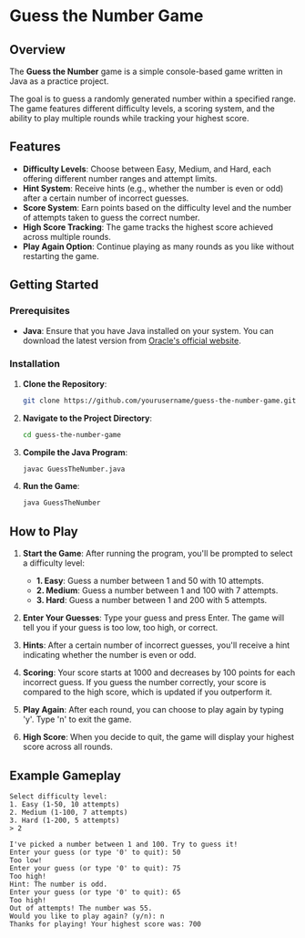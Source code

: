 # Guess the Number Game

## Overview

The **Guess the Number** game is a simple console-based game written in Java as a practice project.

The goal is to guess a randomly generated number within a specified range. The game features different difficulty levels, a scoring system, and the ability to play multiple rounds while tracking your highest score.

## Features

- **Difficulty Levels**: Choose between Easy, Medium, and Hard, each offering different number ranges and attempt limits.
- **Hint System**: Receive hints (e.g., whether the number is even or odd) after a certain number of incorrect guesses.
- **Score System**: Earn points based on the difficulty level and the number of attempts taken to guess the correct number.
- **High Score Tracking**: The game tracks the highest score achieved across multiple rounds.
- **Play Again Option**: Continue playing as many rounds as you like without restarting the game.

## Getting Started

### Prerequisites

- **Java**: Ensure that you have Java installed on your system. You can download the latest version from [Oracle's official website](https://www.oracle.com/java/technologies/javase-jdk11-downloads.html).

### Installation

1. **Clone the Repository**:
   ```bash
   git clone https://github.com/yourusername/guess-the-number-game.git
   ```
   
2. **Navigate to the Project Directory**:
   ```bash
   cd guess-the-number-game
   ```

3. **Compile the Java Program**:
   ```bash
   javac GuessTheNumber.java
   ```

4. **Run the Game**:
   ```bash
   java GuessTheNumber
   ```

## How to Play

1. **Start the Game**: After running the program, you'll be prompted to select a difficulty level:
   - **1. Easy**: Guess a number between 1 and 50 with 10 attempts.
   - **2. Medium**: Guess a number between 1 and 100 with 7 attempts.
   - **3. Hard**: Guess a number between 1 and 200 with 5 attempts.

2. **Enter Your Guesses**: Type your guess and press Enter. The game will tell you if your guess is too low, too high, or correct.

3. **Hints**: After a certain number of incorrect guesses, you'll receive a hint indicating whether the number is even or odd.

4. **Scoring**: Your score starts at 1000 and decreases by 100 points for each incorrect guess. If you guess the number correctly, your score is compared to the high score, which is updated if you outperform it.

5. **Play Again**: After each round, you can choose to play again by typing 'y'. Type 'n' to exit the game.

6. **High Score**: When you decide to quit, the game will display your highest score across all rounds.

## Example Gameplay

```text
Select difficulty level:
1. Easy (1-50, 10 attempts)
2. Medium (1-100, 7 attempts)
3. Hard (1-200, 5 attempts)
> 2

I've picked a number between 1 and 100. Try to guess it!
Enter your guess (or type '0' to quit): 50
Too low!
Enter your guess (or type '0' to quit): 75
Too high!
Hint: The number is odd.
Enter your guess (or type '0' to quit): 65
Too high!
Out of attempts! The number was 55.
Would you like to play again? (y/n): n
Thanks for playing! Your highest score was: 700
```